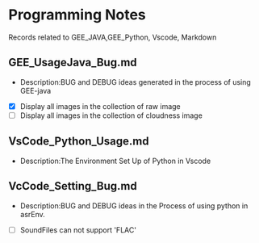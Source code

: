 # Programming Notes
Records related to GEE_JAVA,GEE_Python, Vscode, Markdown
## GEE_UsageJava_Bug.md
  * Description:BUG and DEBUG ideas generated in the process of using GEE-java   
 
 - [x] Display all images in the collection of raw image
 - [ ] Display all images in the collection of cloudness image

## VsCode_Python_Usage.md
  * Description:The Environment Set Up of Python in Vscode

## VcCode_Setting_Bug.md
  * Description:BUG and DEBUG ideas in the Process of using python in asrEnv.
  
  - [ ] SoundFiles can not support 'FLAC'
